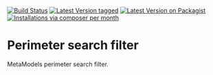 [![Build Status](https://github.com/MetaModels/filter_perimetersearch/actions/workflows/diagnostics.yml/badge.svg)](https://github.com/MetaModels/filter_perimetersearch/actions)
[![Latest Version tagged](http://img.shields.io/github/tag/MetaModels/filter_perimetersearch.svg)](https://github.com/MetaModels/filter_perimetersearch/tags)
[![Latest Version on Packagist](http://img.shields.io/packagist/v/MetaModels/filter_perimetersearch.svg)](https://packagist.org/packages/MetaModels/filter_perimetersearch)
[![Installations via composer per month](http://img.shields.io/packagist/dm/MetaModels/filter_perimetersearch.svg)](https://packagist.org/packages/MetaModels/filter_perimetersearch)


Perimeter search filter
=======================

MetaModels perimeter search filter.
